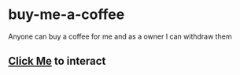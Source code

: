 # buy-me-a-coffee
Anyone can buy a coffee for me and as a owner I can withdraw them

## [Click Me](https://buymeacoffee.vishal5208.repl.co/) to interact
